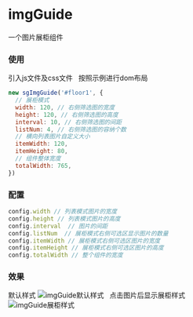 # imgGuide
一个图片展柜组件

### 使用
引入js文件及css文件  
按照示例进行dom布局  
``` javascript
new sgImgGuide('#floor1', {
  // 展柜模式
  width: 120, // 右侧筛选图的宽度
  height: 120, // 右侧筛选图的高度
  interval: 10, // 右侧筛选图的间距
  listNum: 4, // 右侧筛选图的容纳个数
  // 横向列表图片自定义大小
  itemWidth: 120,
  itemHeight: 80,
  // 组件整体宽度
  totalWidth: 765, 
})
```

### 配置
``` javascript
config.width // 列表模式图片的宽度
config.height // 列表模式图片的高度
config.interval  // 图片的间距
config.listNum  // 展柜模式右侧可选区显示图片的数量
config.itemWidth // 展柜模式右侧可选区图片的宽度
config.itemHeight // 展柜模式右侧可选区图片的高度
config.totalWidth // 整个组件的宽度
```

### 效果  
默认样式
![imgGuide默认样式](http://img.holdno.com/WechatIMG94.jpeg)  
点击图片后显示展柜样式  
![imgGuide展柜样式](http://img.holdno.com/WechatIMG106.jpeg)
